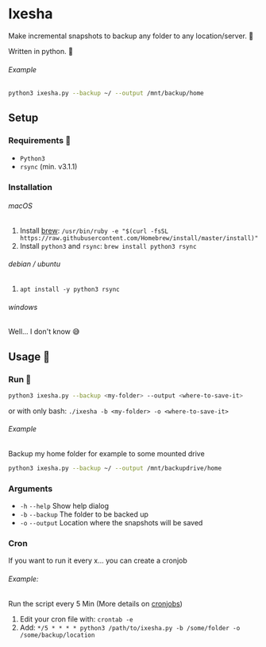 # Ixesha

Make incremental snapshots to backup any folder to any location/server. 💪

Written in python. 🐍

###### Example

```bash
python3 ixesha.py --backup ~/ --output /mnt/backup/home
```

## Setup 

### Requirements 💾
- `Python3`
- `rsync` (min. v3.1.1)

### Installation

###### macOS

1. Install [brew](https://brew.sh/): `/usr/bin/ruby -e "$(curl -fsSL https://raw.githubusercontent.com/Homebrew/install/master/install)"`
2. Install `python3` and `rsync`: `brew install python3 rsync`

###### debian / ubuntu

1. `apt install -y python3 rsync`

###### windows

Well... I don't know 😅


## Usage 🚀

### Run 👾

```bash
python3 ixesha.py --backup <my-folder> --output <where-to-save-it>
```

or with only bash: ```./ixesha -b <my-folder> -o <where-to-save-it>```

###### Example

Backup my home folder for example to some mounted drive
```bash
python3 ixesha.py --backup ~/ --output /mnt/backupdrive/home
```


### Arguments

- `-h` `--help` Show help dialog
- `-b` `--backup` The folder to be backed up
- `-o` `--output` Location where the snapshots will be saved


### Cron

If you want to run it every x... you can create a cronjob

###### Example:
Run the script every 5 Min (More details on [cronjobs](http://www.cyberciti.biz/faq/how-do-i-add-jobs-to-cron-under-linux-or-unix-oses/))

1. Edit your cron file with: `crontab -e`
2. Add: `*/5 * * * * python3 /path/to/ixesha.py -b /some/folder -o /some/backup/location`
